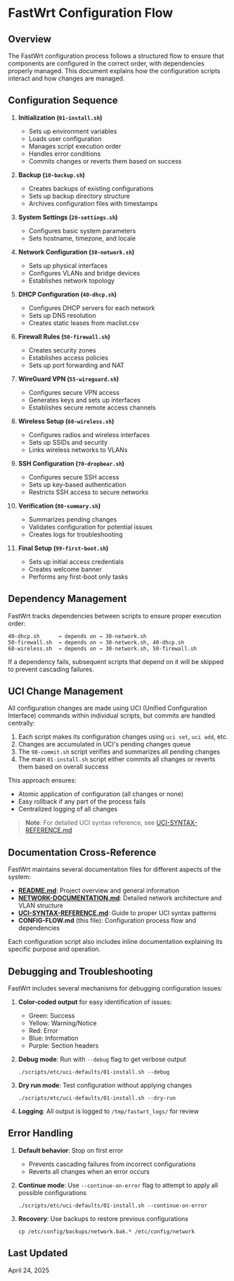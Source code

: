 # FastWrt Configuration Flow

## Overview

The FastWrt configuration process follows a structured flow to ensure that components are configured in the correct order, with dependencies properly managed. This document explains how the configuration scripts interact and how changes are managed.

## Configuration Sequence

1. **Initialization (`01-install.sh`)**
   - Sets up environment variables
   - Loads user configuration
   - Manages script execution order
   - Handles error conditions
   - Commits changes or reverts them based on success

2. **Backup (`10-backup.sh`)**
   - Creates backups of existing configurations
   - Sets up backup directory structure
   - Archives configuration files with timestamps

3. **System Settings (`20-settings.sh`)**
   - Configures basic system parameters
   - Sets hostname, timezone, and locale

4. **Network Configuration (`30-network.sh`)**
   - Sets up physical interfaces
   - Configures VLANs and bridge devices
   - Establishes network topology

5. **DHCP Configuration (`40-dhcp.sh`)**
   - Configures DHCP servers for each network
   - Sets up DNS resolution
   - Creates static leases from maclist.csv

6. **Firewall Rules (`50-firewall.sh`)**
   - Creates security zones
   - Establishes access policies
   - Sets up port forwarding and NAT

7. **WireGuard VPN (`55-wireguard.sh`)**
   - Configures secure VPN access
   - Generates keys and sets up interfaces
   - Establishes secure remote access channels

8. **Wireless Setup (`60-wireless.sh`)**
   - Configures radios and wireless interfaces
   - Sets up SSIDs and security
   - Links wireless networks to VLANs

9. **SSH Configuration (`70-dropbear.sh`)**
   - Configures secure SSH access
   - Sets up key-based authentication
   - Restricts SSH access to secure networks

10. **Verification (`80-summary.sh`)**
    - Summarizes pending changes
    - Validates configuration for potential issues
    - Creates logs for troubleshooting

11. **Final Setup (`99-first-boot.sh`)**
    - Sets up initial access credentials
    - Creates welcome banner
    - Performs any first-boot only tasks

## Dependency Management

FastWrt tracks dependencies between scripts to ensure proper execution order:

```
40-dhcp.sh      → depends on → 30-network.sh
50-firewall.sh  → depends on → 30-network.sh, 40-dhcp.sh
60-wireless.sh  → depends on → 30-network.sh, 50-firewall.sh
```

If a dependency fails, subsequent scripts that depend on it will be skipped to prevent cascading failures.

## UCI Change Management

All configuration changes are made using UCI (Unified Configuration Interface) commands within individual scripts, but commits are handled centrally:

1. Each script makes its configuration changes using `uci set`, `uci add`, etc.
2. Changes are accumulated in UCI's pending changes queue
3. The `98-commit.sh` script verifies and summarizes all pending changes
4. The main `01-install.sh` script either commits all changes or reverts them based on overall success

This approach ensures:
- Atomic application of configuration (all changes or none)
- Easy rollback if any part of the process fails
- Centralized logging of all changes

> **Note**: For detailed UCI syntax reference, see [UCI-SYNTAX-REFERENCE.md](UCI-SYNTAX-REFERENCE.md)

## Documentation Cross-Reference

FastWrt maintains several documentation files for different aspects of the system:

- **[README.md](../README.md)**: Project overview and general information
- **[NETWORK-DOCUMENTATION.md](NETWORK-DOCUMENTATION.md)**: Detailed network architecture and VLAN structure
- **[UCI-SYNTAX-REFERENCE.md](UCI-SYNTAX-REFERENCE.md)**: Guide to proper UCI syntax patterns
- **CONFIG-FLOW.md** (this file): Configuration process flow and dependencies

Each configuration script also includes inline documentation explaining its specific purpose and operation.

## Debugging and Troubleshooting

FastWrt includes several mechanisms for debugging configuration issues:

1. **Color-coded output** for easy identification of issues:
   - Green: Success
   - Yellow: Warning/Notice
   - Red: Error
   - Blue: Information
   - Purple: Section headers

2. **Debug mode**: Run with `--debug` flag to get verbose output
   ```
   ./scripts/etc/uci-defaults/01-install.sh --debug
   ```

3. **Dry run mode**: Test configuration without applying changes
   ```
   ./scripts/etc/uci-defaults/01-install.sh --dry-run
   ```

4. **Logging**: All output is logged to `/tmp/fastwrt_logs/` for review

## Error Handling

1. **Default behavior**: Stop on first error
   - Prevents cascading failures from incorrect configurations
   - Reverts all changes when an error occurs

2. **Continue mode**: Use `--continue-on-error` flag to attempt to apply all possible configurations
   ```
   ./scripts/etc/uci-defaults/01-install.sh --continue-on-error
   ```

3. **Recovery**: Use backups to restore previous configurations
   ```
   cp /etc/config/backups/network.bak.* /etc/config/network
   ```

## Last Updated
April 24, 2025
